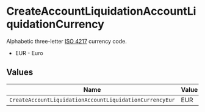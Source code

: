 # CreateAccountLiquidationAccountLiquidationCurrency

Alphabetic three-letter [ISO 4217](https://en.wikipedia.org/wiki/ISO_4217) currency code.
* EUR - Euro


## Values

| Name                                                    | Value                                                   |
| ------------------------------------------------------- | ------------------------------------------------------- |
| `CreateAccountLiquidationAccountLiquidationCurrencyEur` | EUR                                                     |